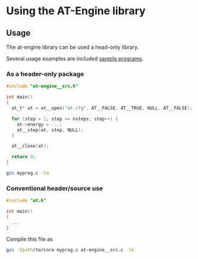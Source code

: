 # Using the AT-Engine library

## Usage

The at-engine library can be used a head-only library.

Several usage examples are included [sample programs](../src/sample_progs).

### As a header-only package

```C
#include "at-engine__src.h"

int main()
{
  at_t* at = at__open("at.cfg", AT__FALSE, AT__TRUE, NULL, AT__FALSE);

  for (step = 1; step <= nsteps; step++) {
    at->energy = ...;
    at__step(at, step, NULL);
  }

  at__close(at);

  return 0;
}
```

```sh
gcc myprog.c -lm
```

### Conventional header/source use

```C
#include "at.h"

int main()
{
  ...
}
```

Compile this file as

```sh
gcc -Ipath/to/core myprog.c at-engine__src.c -lm
```

